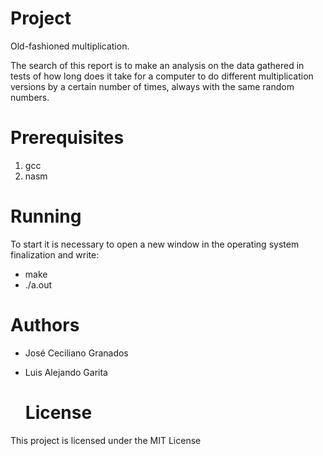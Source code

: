 # Project
Old-fashioned multiplication.


The search of this report is to make an analysis on the data gathered in tests of how long does it take for a computer to do different multiplication versions by a certain number of times, always with the same random numbers.

 # Prerequisites

 1. gcc
 2. nasm

  
# Running
To start it is necessary to open a new window in the operating system finalization and write:
- make
- ./a.out

 # Authors
- José Ceciliano Granados

- Luis Alejando Garita 

  # License
This project is licensed under the MIT License
